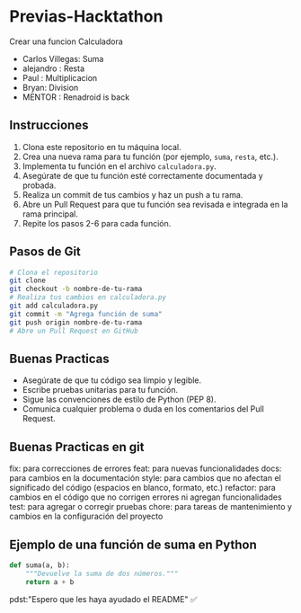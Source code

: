 # Previas-Hacktathon

Crear una funcion Calculadora

- Carlos Villegas: Suma
- alejandro : Resta
- Paul : Multiplicacion
- Bryan: Division
- MENTOR : Renadroid is back

## Instrucciones

1. Clona este repositorio en tu máquina local.
2. Crea una nueva rama para tu función (por ejemplo, `suma`, `resta`, etc.).
3. Implementa tu función en el archivo `calculadora.py`.
4. Asegúrate de que tu función esté correctamente documentada y probada.
5. Realiza un commit de tus cambios y haz un push a tu rama.
6. Abre un Pull Request para que tu función sea revisada e integrada en la rama principal.
7. Repite los pasos 2-6 para cada función.

## Pasos de Git

```bash
# Clona el repositorio
git clone
git checkout -b nombre-de-tu-rama
# Realiza tus cambios en calculadora.py
git add calculadora.py
git commit -m "Agrega función de suma"
git push origin nombre-de-tu-rama
# Abre un Pull Request en GitHub
```

## Buenas Practicas

- Asegúrate de que tu código sea limpio y legible.
- Escribe pruebas unitarias para tu función.
- Sigue las convenciones de estilo de Python (PEP 8).
- Comunica cualquier problema o duda en los comentarios del Pull Request.

## Buenas Practicas en git

fix: para correcciones de errores
feat: para nuevas funcionalidades
docs: para cambios en la documentación
style: para cambios que no afectan el significado del código (espacios en blanco, formato, etc.)
refactor: para cambios en el código que no corrigen errores ni agregan funcionalidades
test: para agregar o corregir pruebas
chore: para tareas de mantenimiento y cambios en la configuración del proyecto

## Ejemplo de una función de suma en Python

```python
def suma(a, b):
    """Devuelve la suma de dos números."""
    return a + b
```

pdst:"Espero que les haya ayudado el README" ✅

